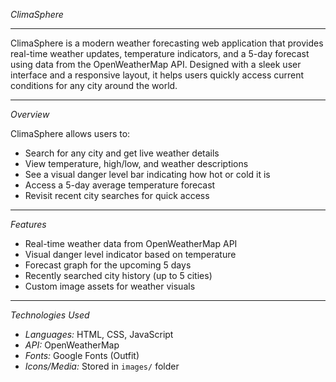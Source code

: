  *ClimaSphere*

 ----

ClimaSphere is a modern weather forecasting web application that provides real-time weather updates, temperature indicators, and a 5-day forecast using data from the OpenWeatherMap API. Designed with a sleek user interface and a responsive layout, it helps users quickly access current conditions for any city around the world.

---
 *Overview*

ClimaSphere allows users to:
- Search for any city and get live weather details
- View temperature, high/low, and weather descriptions
- See a visual danger level bar indicating how hot or cold it is
- Access a 5-day average temperature forecast
- Revisit recent city searches for quick access

---

 *Features*

- Real-time weather data from OpenWeatherMap API
- Visual danger level indicator based on temperature
- Forecast graph for the upcoming 5 days
- Recently searched city history (up to 5 cities)
- Custom image assets for weather visuals

---

 *Technologies Used*

- *Languages:* HTML, CSS, JavaScript
- *API:* OpenWeatherMap
- *Fonts:* Google Fonts (Outfit)
- *Icons/Media:* Stored in `images/` folder
